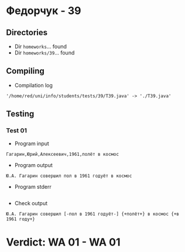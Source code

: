 # Федорчук - 39
## Directories
- Dir `homeworks`... found
- Dir `homeworks/39`... found
## Compiling
- Compilation log
```
'/home/red/uni/info/students/tests/39/T39.java' -> './T39.java'

```
## Testing
### Test 01
- Program input
```
Гагарин,Юрий,Алексеевич,1961,полёт в космос

```
- Program output
```
Ю.А. Гагарин совершил пол в 1961 годуёт в космос

```
- Program stderr
```

```
- Check output
```
Ю.А. Гагарин совершил [-пол в 1961 годуёт-] {+полёт+} в космос {+в 1961 году+}

```
# Verdict: **WA 01** - WA 01
